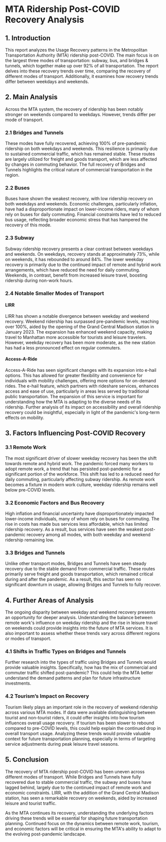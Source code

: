 
# MTA Ridership Post-COVID Recovery Analysis

## 1. Introduction
This report analyzes the Usage Recovery patterns in the Metropolitan Transportation Authority (MTA) ridership post-COVID. The main focus is on the largest three modes of transportation: subway, bus, and bridges & tunnels, which together make up over 92% of all transportation. The report delves into these recovery trends over time, comparing the recovery of different modes of transport. Additionally, it examines how recovery trends differ between weekdays and weekends.

## 2. Main Analysis
Across the MTA system, the recovery of ridership has been notably stronger on weekends compared to weekdays. However, trends differ per mode of transport.

### 2.1 Bridges and Tunnels
These modes have fully recovered, achieving 100% of pre-pandemic ridership on both weekdays and weekends. This resilience is primarily due to sustained commercial traffic, which has remained stable. These routes are largely utilized for freight and goods transport, which are less affected by changes in commuting behavior. The full recovery of Bridges and Tunnels highlights the critical nature of commercial transportation in the region.

### 2.2 Buses
Buses have shown the weakest recovery, with low ridership recovery on both weekdays and weekends. Economic challenges, particularly inflation, have had a disproportionate impact on lower-income riders, many of whom rely on buses for daily commuting. Financial constraints have led to reduced bus usage, reflecting broader economic stress that has hampered the recovery of this mode.

### 2.3 Subway
Subway ridership recovery presents a clear contrast between weekdays and weekends. On weekdays, recovery stands at approximately 73%, while on weekends, it has rebounded to around 84%. The lower weekday recovery is primarily due to the continued impact of remote and hybrid work arrangements, which have reduced the need for daily commuting. Weekends, in contrast, benefit from increased leisure travel, boosting ridership during non-work hours.

### 2.4 Notable Smaller Modes of Transport
#### LIRR
LIRR has shown a notable divergence between weekday and weekend recovery. Weekend ridership has surpassed pre-pandemic levels, reaching over 100%, aided by the opening of the Grand Central Madison station in January 2023. The expansion has enhanced weekend capacity, making travel to Manhattan more accessible for tourists and leisure travelers. However, weekday recovery has been more moderate, as the new station has had a less pronounced effect on regular commuters.

#### Access-A-Ride
Access-A-Ride has seen significant changes with its expansion into e-hail options. This has allowed for greater flexibility and convenience for individuals with mobility challenges, offering more options for on-demand rides. The e-hail feature, which partners with rideshare services, enhances access and ease of use, particularly in areas less served by traditional public transportation. The expansion of this service is important for understanding how the MTA is adapting to the diverse needs of its ridership. Further analysis of its impact on accessibility and overall ridership recovery could be insightful, especially in light of the pandemic's long-term effects on mobility.

## 3. Factors Influencing Post-COVID Recovery
### 3.1 Remote Work
The most significant driver of slower weekday recovery has been the shift towards remote and hybrid work. The pandemic forced many workers to adopt remote work, a trend that has persisted post-pandemic for a significant portion of the workforce. This shift has led to a reduced need for daily commuting, particularly affecting subway ridership. As remote work becomes a fixture in modern work culture, weekday ridership remains well below pre-COVID levels.

### 3.2 Economic Factors and Bus Recovery
High inflation and financial uncertainty have disproportionately impacted lower-income individuals, many of whom rely on buses for commuting. The rise in costs has made bus services less affordable, which has limited ridership recovery. As a result, bus services have seen the weakest post-pandemic recovery among all modes, with both weekday and weekend ridership remaining low.

### 3.3 Bridges and Tunnels
Unlike other transport modes, Bridges and Tunnels have seen steady recovery due to the stable demand from commercial traffic. These routes primarily serve freight and goods transportation, which remained critical during and after the pandemic. As a result, this sector has seen no significant downturn in usage, allowing Bridges and Tunnels to fully recover.

## 4. Further Areas of Analysis
The ongoing disparity between weekday and weekend recovery presents an opportunity for deeper analysis. Understanding the balance between remote work's influence on weekday ridership and the rise in leisure travel on weekends could provide insights into the future of MTA services. It is also important to assess whether these trends vary across different regions or modes of transport.

### 4.1 Shifts in Traffic Types on Bridges and Tunnels
Further research into the types of traffic using Bridges and Tunnels would provide valuable insights. Specifically, how has the mix of commercial and commuter traffic shifted post-pandemic? This could help the MTA better understand the demand patterns and plan for future infrastructure investments.

### 4.2 Tourism’s Impact on Recovery
Tourism likely plays an important role in the recovery of weekend ridership across various MTA modes. If data were available distinguishing between tourist and non-tourist riders, it could offer insights into how tourism influences overall usage recovery. If tourism has been slower to rebound compared to pre-COVID levels, this could help explain the continued drop in overall transport usage. Analyzing these trends would provide valuable context for future transportation planning, especially in terms of targeting service adjustments during peak leisure travel seasons.

## 5. Conclusion
The recovery of MTA ridership post-COVID has been uneven across different modes of transport. While Bridges and Tunnels have fully recovered due to stable commercial traffic, the subway and buses have lagged behind, largely due to the continued impact of remote work and economic constraints. LIRR, with the addition of the Grand Central Madison station, has seen a remarkable recovery on weekends, aided by increased leisure and tourist traffic.

As the MTA continues its recovery, understanding the underlying factors driving these trends will be essential for shaping future transportation planning. Continued focus on the dynamics between remote work, tourism, and economic factors will be critical in ensuring the MTA's ability to adapt to the evolving post-pandemic landscape.
